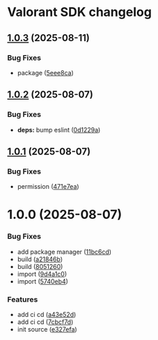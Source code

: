 # Valorant SDK changelog

## [1.0.3](https://github.com/Notekunn/valorant-sdk-ts/compare/v1.0.2...v1.0.3) (2025-08-11)


### Bug Fixes

* package ([5eee8ca](https://github.com/Notekunn/valorant-sdk-ts/commit/5eee8ca7dde80d48eb4c914a3c8eaa37d632d8b6))

## [1.0.2](https://github.com/Notekunn/valorant-sdk-ts/compare/v1.0.1...v1.0.2) (2025-08-07)


### Bug Fixes

* **deps:** bump eslint ([0d1229a](https://github.com/Notekunn/valorant-sdk-ts/commit/0d1229a940dd19c8845d23af6be3d54f1d1b52f2))

## [1.0.1](https://github.com/Notekunn/valorant-sdk-ts/compare/v1.0.0...v1.0.1) (2025-08-07)


### Bug Fixes

* permission ([471e7ea](https://github.com/Notekunn/valorant-sdk-ts/commit/471e7ea56f2e561ebcdd678757363cba582e0c6b))

# 1.0.0 (2025-08-07)


### Bug Fixes

* add package manager ([11bc6cd](https://github.com/Notekunn/valorant-sdk-ts/commit/11bc6cdddade2a7eeae6ab99576f09ec88e569fc))
* build ([a21846b](https://github.com/Notekunn/valorant-sdk-ts/commit/a21846b3fe74a987bcebc3cd4c9cf9c9b1c4b09e))
* build ([8051260](https://github.com/Notekunn/valorant-sdk-ts/commit/805126062b9af5d5a2fe65ad08e601fbb3839a69))
* import ([9d4a1c0](https://github.com/Notekunn/valorant-sdk-ts/commit/9d4a1c061c446a50de2375e6c833b19bf6b2a0f2))
* import ([5740eb4](https://github.com/Notekunn/valorant-sdk-ts/commit/5740eb4e1dd1b4825d7f48896b201c5fa752c49d))


### Features

* add ci cd ([a43e52d](https://github.com/Notekunn/valorant-sdk-ts/commit/a43e52d62b6e67de99c4fe43e1b36d50b01210f7))
* add ci cd ([7cbcf7d](https://github.com/Notekunn/valorant-sdk-ts/commit/7cbcf7d6106b28dc36169eb6ba62c44f02902521))
* init source ([e327efa](https://github.com/Notekunn/valorant-sdk-ts/commit/e327efac0db5b777d49db6ccea57add9a919562e))
